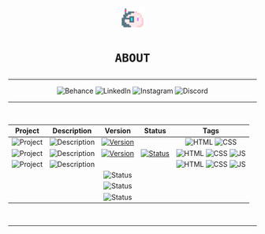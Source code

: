 <h1 align="center"><img src="media/blob.png" width="10%">

    ABOUT
</h1>
<div align="center">
<hr>

![Behance](https://img.shields.io/badge/Behance-0d1117?style=for-the-badge&logo=behance&logoColor=1769FF) ![LinkedIn](https://img.shields.io/badge/LinkedIn-0d1117?style=for-the-badge&logo=linkedin&logoColor=0077B5) ![Instagram](https://img.shields.io/badge/Instagram-0d1117?style=for-the-badge&logo=instagram&logoColor=E4405F) ![Discord](https://img.shields.io/badge/Discord-0d1117?style=for-the-badge&logo=discord&logoColor=7289DA)

<hr>
<br>

|Project                                                                               |Description                                                                                                                  |Version                                   |Status                                                                                                                                       |Tags                                                                                                                                                                                                                                                                                                             |
|:------------------------------------------------------------------------------------:|:---------------------------------------------------------------------------------------------------------------------------:|:--------------------------------:|:-------------------------------------------------------------------------------------------------------------------------------------------:|:---------------------------------------------------------------------------------------------------------------------------------------------------------------------------------------------------------------------------------------------------------------------------------------------------------------:|
|![Project](https://img.shields.io/badge/Bondi%20Theme-161b22?style=for-the-badge)     |![Description](https://img.shields.io/badge/A%20Bondi%20Theme%20Mockup-161b22?style=for-the-badge)                           |[![Version](https://img.shields.io/badge/alpha-5C2D91?style=for-the-badge&logo=github)](https://volperoid.github.io/bondi.html)||![HTML](https://img.shields.io/badge/HTML-E34F26?style=for-the-badge&logo=html5&logoColor=white) ![CSS](https://img.shields.io/badge/CSS-1572B6?style=for-the-badge&logo=css3&logoColor=white)                                                                                                                   |
|![Project](https://img.shields.io/badge/Calculator-0d1117?style=for-the-badge)        |![Description](https://img.shields.io/badge/A%20simple%20calculator%20applet-0d1117?style=for-the-badge)                     |[![Version](https://img.shields.io/badge/v.2.0-5C2D91?style=for-the-badge&logo=github)](https://volperoid.github.io/calculator.html)|[![Status](https://img.shields.io/badge/Completed-springgreen?style=for-the-badge)](https://volperoid.github.io/calculator.html) |![HTML](https://img.shields.io/badge/HTML-E34F26?style=for-the-badge&logo=html5&logoColor=white) ![CSS](https://img.shields.io/badge/CSS-1572B6?style=for-the-badge&logo=css3&logoColor=white) ![JS](https://img.shields.io/badge/JavaScript-F7DF1E?style=for-the-badge&logo=javascript&logoColor=black)         |
|![Project](https://img.shields.io/badge/Matrix%20Evaluator-0d1117?style=for-the-badge)|![Description](https://img.shields.io/badge/A%202D%20array%20matrix%20evaluator-0d1117?style=for-the-badge)                  |||![HTML](https://img.shields.io/badge/HTML-E34F26?style=for-the-badge&logo=html5&logoColor=white) ![CSS](https://img.shields.io/badge/CSS-1572B6?style=for-the-badge&logo=css3&logoColor=white) ![JS](https://img.shields.io/badge/JavaScript-F7DF1E?style=for-the-badge&logo=javascript&logoColor=black)         |
|||![Status](https://img.shields.io/badge/TBD-161b22?style=for-the-badge)||
|||![Status](https://img.shields.io/badge/TBD-0d1117?style=for-the-badge)||
|||![Status](https://img.shields.io/badge/TBD-161b22?style=for-the-badge)||

<br>
<hr>
</div>

